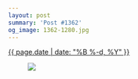 ```yaml
---
layout: post
summary: 'Post #1362'
og_image: 1362-1280.jpg
---
```


<p>
 <time>
  <a href="/1362">
   {{ page.date | date: "%B %-d, %Y" }}
  </a>
 </time>
 <a href="/1362">
  <figure data-taken="5/9/2021">
   <img sizes="(min-width: 700px) 50vw, calc(100vw - 2rem)" src="{{ site.assets_url }}/1362-640.jpg" srcset="{{ site.assets_url }}/1362-320.jpg 320w, {{ site.assets_url }}/1362-640.jpg 640w, {{ site.assets_url }}/1362-960.jpg 960w, {{ site.assets_url }}/1362-1280.jpg 1280w"/>
  </figure>
 </a>
</p>
